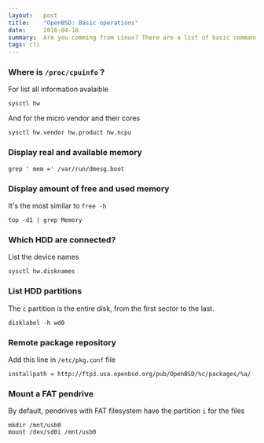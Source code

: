 ```yaml
---
layout:   post
title:    "OpenBSD: Basic operations"
date:     2016-04-18
summary:  Are you comming from Linux? There are a list of basic commands.
tags: cli
---
```


### Where is `/proc/cpuinfo` ?

For list all information avalaible 

```
sysctl hw
```

And for the micro vendor and their cores

```
sysctl hw.vendor hw.product hw.ncpu
```

### Display real and available memory

```
grep ' mem =' /var/run/dmesg.boot
```

### Display amount of free and used memory

It's the most similar to `free -h`

```
top -d1 | grep Memory
```

### Which HDD are connected?

List the device names

```
sysctl hw.disknames
```

### List HDD partitions

The `c` partition is the entire disk, from the first sector to the last. 

```
disklabel -h wd0
```

### Remote package repository

Add this line in `/etc/pkg.conf` file

```
installpath = http://ftp3.usa.openbsd.org/pub/OpenBSD/%c/packages/%a/
```

### Mount a FAT pendrive

By default, pendrives with FAT filesystem have the partition `i` for the files

```
mkdir /mnt/usb0
mount /dev/sd0i /mnt/usb0
```
